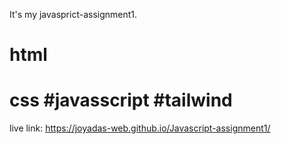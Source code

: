 It's my javasprict-assignment1.


# html
# css #javasscript #tailwind 

live link:   https://joyadas-web.github.io/Javascript-assignment1/